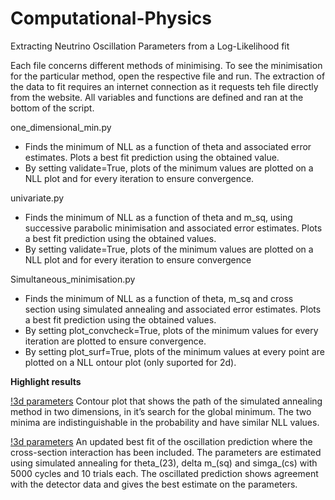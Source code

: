 # Computational-Physics
Extracting Neutrino Oscillation Parameters from a Log-Likelihood fit

Each file concerns different methods of minimising. To see the minimisation for the particular method, open the respective file and run. The extraction of the data to fit requires an internet connection as it requests teh file directly from the website. All variables and functions are defined and ran at the bottom of the script.

one_dimensional_min.py
- Finds the minimum of NLL as a function of theta and associated error estimates. Plots a best fit prediction using the obtained value.
- By setting validate=True, plots of the minimum values are plotted on a NLL plot and for every iteration to ensure convergence.

univariate.py
- Finds the minimum of NLL as a function of theta and m_sq, using successive parabolic minimisation and associated error estimates. Plots a best fit prediction using the obtained values.
- By setting validate=True, plots of the minimum values are plotted on a NLL plot and for every iteration to ensure convergence

Simultaneous_minimisation.py
- Finds the minimum of NLL as a function of theta, m_sq and cross section using simulated annealing and associated error estimates. Plots a best fit prediction using the obtained values.
- By setting plot_convcheck=True, plots of the minimum values for every iteration are plotted to ensure convergence.
- By setting plot_surf=True, plots of the minimum values at every point are plotted on a NLL ontour plot (only suported for 2d).


<b> Highlight results </b>

[!3d parameters](https://github.com/jakobtorben/Computational-Physics/blob/main/Figures/contour.png?raw=true)
Contour plot that shows the path of the simulated annealing method
in two dimensions, in it’s search for the global minimum. The two minima
are indistinguishable in the probability and have similar NLL values.

[!3d parameters](https://github.com/jakobtorben/Computational-Physics/blob/main/Figures/three_dim.png?raw=true)
An updated best fit of the oscillation prediction where the cross-section
interaction has been included. The parameters are estimated using simulated
annealing for theta_(23), delta m_(sq) and simga_(cs) with 5000 cycles and 10 trials each. The
oscillated prediction shows agreement with the detector data and gives the
best estimate on the parameters.
